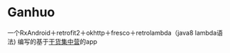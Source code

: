 # Ganhuo
一个RxAndroid＋retrofit2＋okhttp＋fresco＋retrolambda（java8 lambda语法)
编写的基于[干货集中营](http://gank.io)的app
